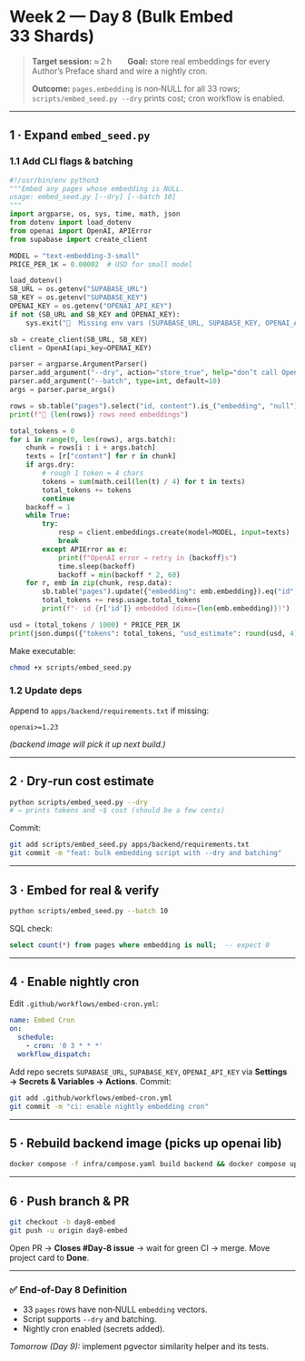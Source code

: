 # Week 2 — Day 8 (Bulk Embed 33 Shards)

> **Target session:** ≈ 2 h  **Goal:** store real embeddings for every Author’s Preface shard and wire a nightly cron.
>
> **Outcome:** `pages.embedding` is non‑NULL for all 33 rows; `scripts/embed_seed.py --dry` prints cost; cron workflow is enabled.

---

## 1 · Expand `embed_seed.py`

### 1.1 Add CLI flags & batching

```python
#!/usr/bin/env python3
"""Embed any pages whose embedding is NULL.
usage: embed_seed.py [--dry] [--batch 10]
"""
import argparse, os, sys, time, math, json
from dotenv import load_dotenv
from openai import OpenAI, APIError
from supabase import create_client

MODEL = "text-embedding-3-small"
PRICE_PER_1K = 0.00002  # USD for small model

load_dotenv()
SB_URL = os.getenv("SUPABASE_URL")
SB_KEY = os.getenv("SUPABASE_KEY")
OPENAI_KEY = os.getenv("OPENAI_API_KEY")
if not (SB_URL and SB_KEY and OPENAI_KEY):
    sys.exit("🛑  Missing env vars (SUPABASE_URL, SUPABASE_KEY, OPENAI_API_KEY)")

sb = create_client(SB_URL, SB_KEY)
client = OpenAI(api_key=OPENAI_KEY)

parser = argparse.ArgumentParser()
parser.add_argument("--dry", action="store_true", help="don’t call OpenAI, just estimate cost")
parser.add_argument("--batch", type=int, default=10)
args = parser.parse_args()

rows = sb.table("pages").select("id, content").is_("embedding", "null").limit(1000).execute().data
print(f"🔎 {len(rows)} rows need embeddings")

total_tokens = 0
for i in range(0, len(rows), args.batch):
    chunk = rows[i : i + args.batch]
    texts = [r["content"] for r in chunk]
    if args.dry:
        # rough 1 token ≈ 4 chars
        tokens = sum(math.ceil(len(t) / 4) for t in texts)
        total_tokens += tokens
        continue
    backoff = 1
    while True:
        try:
            resp = client.embeddings.create(model=MODEL, input=texts)
            break
        except APIError as e:
            print(f"OpenAI error → retry in {backoff}s")
            time.sleep(backoff)
            backoff = min(backoff * 2, 60)
    for r, emb in zip(chunk, resp.data):
        sb.table("pages").update({"embedding": emb.embedding}).eq("id", r["id"]).execute()
        total_tokens += resp.usage.total_tokens
        print(f"· id {r['id']} embedded (dims={len(emb.embedding)})")

usd = (total_tokens / 1000) * PRICE_PER_1K
print(json.dumps({"tokens": total_tokens, "usd_estimate": round(usd, 4)}, indent=2))
```

Make executable:

```bash
chmod +x scripts/embed_seed.py
```

### 1.2 Update deps

Append to `apps/backend/requirements.txt` if missing:

```
openai>=1.23
```

*(backend image will pick it up next build.)*

---

## 2 · Dry‑run cost estimate

```bash
python scripts/embed_seed.py --dry
# → prints tokens and ~$ cost (should be a few cents)
```

Commit:

```bash
git add scripts/embed_seed.py apps/backend/requirements.txt
git commit -m "feat: bulk embedding script with --dry and batching"
```

---

## 3 · Embed for real & verify

```bash
python scripts/embed_seed.py --batch 10
```

SQL check:

```sql
select count(*) from pages where embedding is null;  -- expect 0
```

---

## 4 · Enable nightly cron

Edit `.github/workflows/embed-cron.yml`:

```yaml
name: Embed Cron
on:
  schedule:
    - cron: '0 3 * * *'
  workflow_dispatch:
```

Add repo secrets `SUPABASE_URL`, `SUPABASE_KEY`, `OPENAI_API_KEY` via **Settings → Secrets & Variables → Actions**.
Commit:

```bash
git add .github/workflows/embed-cron.yml
git commit -m "ci: enable nightly embedding cron"
```

---

## 5 · Rebuild backend image (picks up openai lib)

```bash
docker compose -f infra/compose.yaml build backend && docker compose up -d backend
```

---

## 6 · Push branch & PR

```bash
git checkout -b day8-embed
git push -u origin day8-embed
```

Open PR → **Closes #Day‑8 issue** → wait for green CI → merge.
Move project card to **Done**.

---

### ✅ End-of-Day 8 Definition

* 33 `pages` rows have non‑NULL `embedding` vectors.
* Script supports `--dry` and batching.
* Nightly cron enabled (secrets added).

*Tomorrow (Day 9):* implement pgvector similarity helper and its tests.
